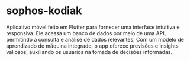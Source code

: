 # sophos-kodiak
Aplicativo móvel feito em Flutter para fornecer uma interface intuitiva e responsiva. Ele acessa um banco de dados por meio de uma API, permitindo a consulta e análise de dados relevantes. Com um modelo de aprendizado de máquina integrado, o app oferece previsões e insights valiosos, auxiliando os usuários na tomada de decisões informadas.
